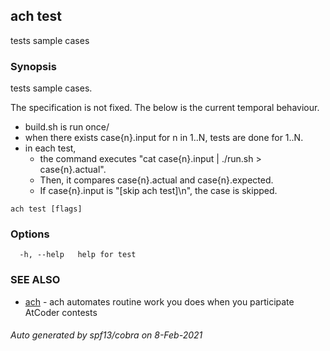 ## ach test

tests sample cases

### Synopsis

tests sample cases.

The specification is not fixed. The below is the current temporal behaviour.


- build.sh is run once/
- when there exists case{n}.input for n in 1..N, tests are done for 1..N.
- in each test,
  - the command executes "cat case{n}.input | ./run.sh > case{n}.actual".
  - Then, it compares case{n}.actual and case{n}.expected.
  - If case{n}.input is "[skip ach test]\n", the case is skipped.


```
ach test [flags]
```

### Options

```
  -h, --help   help for test
```

### SEE ALSO

* [ach](ach.md)	 - ach automates routine work you does when you participate AtCoder contests

###### Auto generated by spf13/cobra on 8-Feb-2021

